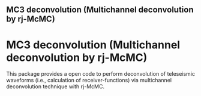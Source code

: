 
## MC3 deconvolution (Multichannel deconvolution by rj-McMC) 
# MC3 deconvolution (Multichannel deconvolution by rj-McMC)
This package provides a open code to perform deconvolution of teleseismic waveforms (i.e., calculation of receiver-functions) via multichannel deconvolution technique with rj-McMC. 